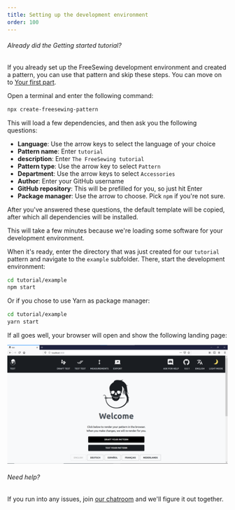 ```yaml
---
title: Setting up the development environment
order: 100
---
```


<Note>

###### Already did the Getting started tutorial?

If you already set up the FreeSewing development environment and created a pattern, you can use that pattern and skip these steps. You can move on to [Your first part](/tutorials/pattern-design/your-first-part/).
  
</Note>

Open a terminal and enter the following command:

```bash
npx create-freesewing-pattern
```

This will load a few dependencies, and then ask you the following questions:

 - **Language**: Use the arrow keys to select the language of your choice
 - **Pattern name**: Enter `tutorial` 
 - **description**: Enter `The FreeSewing tutorial`
 - **Pattern type**: Use the arrow key to select `Pattern`
 - **Department**: Use the arrow keys to select `Accessories`
 - **Author**: Enter your GitHub username
 - **GitHub repository**: This will be prefilled for you, so just hit Enter
 - **Package manager**: Use the arrow to choose. Pick `npm` if you're not sure.

After you've answered these questions, the default template will be copied, after which all dependencies will be installed.

<Note>

This will take a few minutes because we're loading some software for your development environment. 

</Note>

When it's ready, enter the directory that was just created for our `tutorial` pattern and navigate to the `example` subfolder. There, start the development environment:

```bash
cd tutorial/example
npm start
```

Or if you chose to use Yarn as package manager:

```bash
cd tutorial/example
yarn start
```

If all goes well, your browser will open and show the following landing page:

![The FreeSewing development environment](./cfp.png)

<Note>

###### Need help?

If you run into any issues, join [our chatroom](https://discord.freesewing.org/) and
we'll figure it out together.

</Note>
